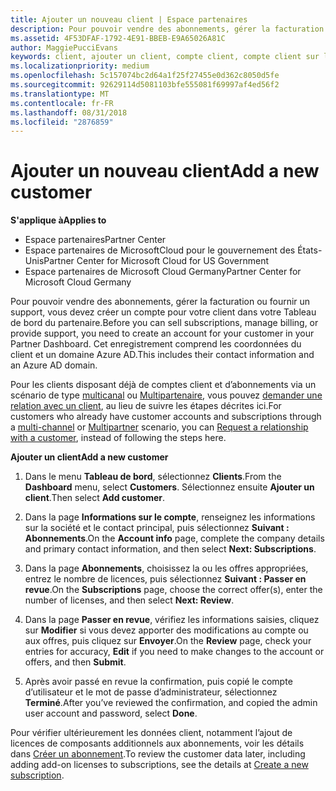 ```yaml
---
title: Ajouter un nouveau client | Espace partenaires
description: Pour pouvoir vendre des abonnements, gérer la facturation ou fournir un support, vous devez créer un enregistrement de votre client dans l’Espace partenaires. Cet enregistrement comprend ses coordonnées et un domaine Azure AD.
ms.assetid: 4F53DFAF-1792-4E91-BBEB-E9A65026A81C
author: MaggiePucciEvans
keywords: client, ajouter un client, compte client, compte client sur l'Espace partenaires, clients, ajouter des clients, créer un compte client
ms.localizationpriority: medium
ms.openlocfilehash: 5c157074bc2d64a1f25f27455e0d362c8050d5fe
ms.sourcegitcommit: 92629114d5081103bfe555081f69997af4ed56f2
ms.translationtype: MT
ms.contentlocale: fr-FR
ms.lasthandoff: 08/31/2018
ms.locfileid: "2876859"
---
```

# <a name="add-a-new-customer"></a><span data-ttu-id="fad08-105">Ajouter un nouveau client</span><span class="sxs-lookup"><span data-stu-id="fad08-105">Add a new customer</span></span>

**<span data-ttu-id="fad08-106">S'applique à</span><span class="sxs-lookup"><span data-stu-id="fad08-106">Applies to</span></span>**

-  <span data-ttu-id="fad08-107">Espace partenaires</span><span class="sxs-lookup"><span data-stu-id="fad08-107">Partner Center</span></span>
-  <span data-ttu-id="fad08-108">Espace partenaires de MicrosoftCloud pour le gouvernement des États-Unis</span><span class="sxs-lookup"><span data-stu-id="fad08-108">Partner Center for Microsoft Cloud for US Government</span></span>
-  <span data-ttu-id="fad08-109">Espace partenaires de Microsoft Cloud Germany</span><span class="sxs-lookup"><span data-stu-id="fad08-109">Partner Center for Microsoft Cloud Germany</span></span>


<span data-ttu-id="fad08-110">Pour pouvoir vendre des abonnements, gérer la facturation ou fournir un support, vous devez créer un compte pour votre client dans votre Tableau de bord du partenaire.</span><span class="sxs-lookup"><span data-stu-id="fad08-110">Before you can sell subscriptions, manage billing, or provide support, you need to create an account for your customer in your Partner Dashboard.</span></span> <span data-ttu-id="fad08-111">Cet enregistrement comprend les coordonnées du client et un domaine Azure&nbsp;AD.</span><span class="sxs-lookup"><span data-stu-id="fad08-111">This includes their contact information and an Azure AD domain.</span></span>

<span data-ttu-id="fad08-112">Pour les clients disposant déjà de comptes client et d’abonnements via un scénario de type [multicanal](multichannel.md) ou [Multipartenaire](multipartner.md), vous pouvez [demander une relation avec un client](request-a-relationship-with-a-customer.md), au lieu de suivre les étapes décrites ici.</span><span class="sxs-lookup"><span data-stu-id="fad08-112">For customers who already have customer accounts and subscriptions through a [multi-channel](multichannel.md) or [Multipartner](multipartner.md) scenario, you can [Request a relationship with a customer](request-a-relationship-with-a-customer.md), instead of following the steps here.</span></span>

**<span data-ttu-id="fad08-113">Ajouter un client</span><span class="sxs-lookup"><span data-stu-id="fad08-113">Add a new customer</span></span>**

1.  <span data-ttu-id="fad08-114">Dans le menu **Tableau de bord**, sélectionnez **Clients**.</span><span class="sxs-lookup"><span data-stu-id="fad08-114">From the **Dashboard** menu, select **Customers**.</span></span> <span data-ttu-id="fad08-115">Sélectionnez ensuite **Ajouter un client**.</span><span class="sxs-lookup"><span data-stu-id="fad08-115">Then select **Add customer**.</span></span>

2.  <span data-ttu-id="fad08-116">Dans la page **Informations sur le compte**, renseignez les informations sur la société et le contact principal, puis sélectionnez **Suivant&nbsp;: Abonnements**.</span><span class="sxs-lookup"><span data-stu-id="fad08-116">On the **Account info** page, complete the company details and primary contact information, and then select **Next: Subscriptions**.</span></span>

3.  <span data-ttu-id="fad08-117">Dans la page **Abonnements**, choisissez la ou les offres appropriées, entrez le nombre de licences, puis sélectionnez **Suivant&nbsp;: Passer en revue**.</span><span class="sxs-lookup"><span data-stu-id="fad08-117">On the **Subscriptions** page, choose the correct offer(s), enter the number of licenses, and then select **Next: Review**.</span></span>

4.  <span data-ttu-id="fad08-118">Dans la page **Passer en revue**, vérifiez les informations saisies, cliquez sur **Modifier** si vous devez apporter des modifications au compte ou aux offres, puis cliquez sur **Envoyer**.</span><span class="sxs-lookup"><span data-stu-id="fad08-118">On the **Review** page, check your entries for accuracy, **Edit** if you need to make changes to the account or offers, and then **Submit**.</span></span>

5.  <span data-ttu-id="fad08-119">Après avoir passé en revue la confirmation, puis copié le compte d’utilisateur et le mot de passe d’administrateur, sélectionnez **Terminé**.</span><span class="sxs-lookup"><span data-stu-id="fad08-119">After you’ve reviewed the confirmation, and copied the admin user account and password, select **Done**.</span></span>

<span data-ttu-id="fad08-120">Pour vérifier ultérieurement les données client, notamment l’ajout de licences de composants additionnels aux abonnements, voir les détails dans [Créer un abonnement](create-a-new-subscription.md).</span><span class="sxs-lookup"><span data-stu-id="fad08-120">To review the customer data later, including adding add-on licenses to subscriptions, see the details at [Create a new subscription](create-a-new-subscription.md).</span></span>

 

 



